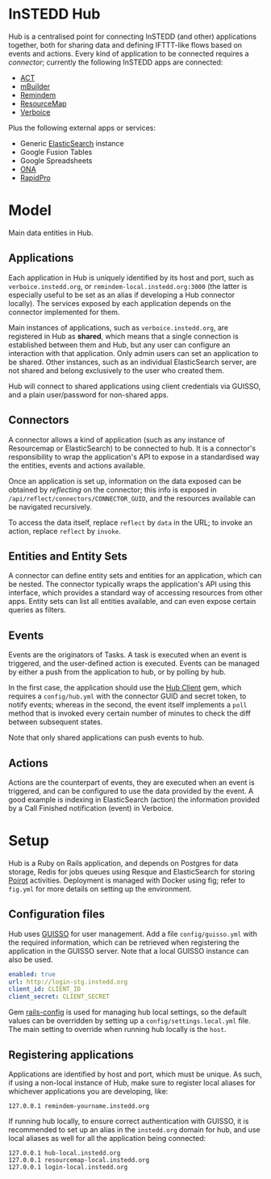 # InSTEDD Hub

Hub is a centralised point for connecting InSTEDD (and other) applications together, both for sharing data and defining IFTTT-like flows based on events and actions. Every kind of application to be connected requires a _connector_; currently the following InSTEDD apps are connected:

* [ACT](https://github.com/instedd/act)
* [mBuilder](https://github.com/instedd/mbuilder)
* [Remindem](https://github.com/instedd/remindem)
* [ResourceMap](https://github.com/instedd/resourcemap)
* [Verboice](https://github.com/instedd/verboice)

Plus the following external apps or services:

* Generic [ElasticSearch](http://elasticsearch.org) instance
* Google Fusion Tables
* Google Spreadsheets
* [ONA](https://ona.io/)
* [RapidPro](https://www.rapidpro.io/)


# Model

Main data entities in Hub.

## Applications

Each application in Hub is uniquely identified by its host and port, such as `verboice.instedd.org`, or `remindem-local.instedd.org:3000` (the latter is especially useful to be set as an alias if developing a Hub connector locally). The services exposed by each application depends on the connector implemented for them.

Main instances of applications, such as `verboice.instedd.org`, are registered in Hub as **shared**, which means that a single connection is established between them and Hub, but any user can configure an interaction with that application. Only admin users can set an application to be shared. Other instances, such as an individual ElasticSearch server, are not shared and belong exclusively to the user who created them.

Hub will connect to shared applications using client credentials via GUISSO, and a plain user/password for non-shared apps.

## Connectors

A connector allows a kind of application (such as any instance of Resourcemap or ElasticSearch) to be connected to hub. It is a connector's responsibility to wrap the application's API to expose in a standardised way the entities, events and actions available.

Once an application is set up, information on the data exposed can be obtained by _reflecting_ on the connector; this info is exposed in `/api/reflect/connectors/CONNECTOR_GUID`, and the resources available can be navigated recursively.

To access the data itself, replace `reflect` by `data` in the URL; to invoke an action, replace `reflect` by `invoke`.

## Entities and Entity Sets

A connector can define entity sets and entities for an application, which can be nested. The connector typically wraps the application's API using this interface, which provides a standard way of accessing resources from other apps. Entity sets can list all entities available, and can even expose certain queries as filters.

## Events

Events are the originators of Tasks. A task is executed when an event is triggered, and the user-defined action is executed. Events can be managed by either a push from the application to hub, or by polling by hub.

In the first case, the application should use the [Hub Client](https://github.com/instedd/ruby-hub_client) gem, which requires a `config/hub.yml` with the connector GUID and secret token, to notify events; whereas in the second, the event itself implements a `poll` method that is invoked every certain number of minutes to check the diff between subsequent states.

Note that only shared applications can push events to hub.

## Actions

Actions are the counterpart of events, they are executed when an event is triggered, and can be configured to use the data provided by the event. A good example is indexing in ElasticSearch (action) the information provided by a Call Finished notification (event) in Verboice.


# Setup

Hub is a Ruby on Rails application, and depends on Postgres for data storage, Redis for jobs queues using Resque and ElasticSearch for storing [Poirot](http://instedd.github.io/poirot/) activities. Deployment is managed with Docker using fig; refer to `fig.yml` for more details on setting up the environment.

## Configuration files

Hub uses [GUISSO](https://github.com/instedd/guisso) for user management. Add a file `config/guisso.yml` with the required information, which can be retrieved when registering the application in the GUISSO server. Note that a local GUISSO instance can also be used.

```yaml
enabled: true
url: http://login-stg.instedd.org
client_id: CLIENT_ID
client_secret: CLIENT_SECRET
```

Gem [rails-config](https://github.com/railsconfig/rails_config) is used for managing hub local settings, so the default values can be overridden by setting up a `config/settings.local.yml` file. The main setting to override when running hub locally is the `host`.

## Registering applications

Applications are identified by host and port, which must be unique. As such, if using a non-local instance of Hub, make sure to register local aliases for whichever applications you are developing, like:

```
127.0.0.1 remindem-yourname.instedd.org
```

If running hub locally, to ensure correct authentication with GUISSO, it is recommended to set up an alias in the `instedd.org` domain for hub, and use local aliases as well for all the application being connected:

```
127.0.0.1 hub-local.instedd.org
127.0.0.1 resourcemap-local.instedd.org
127.0.0.1 login-local.instedd.org
```

